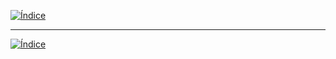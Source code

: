 [![Índice](https://img.shields.io/badge/_Volver_al_Índice--badge&logo=house&logoColor=white)](README.md)





























---

[![Índice](https://img.shields.io/badge/_Volver_al_Índice--badge&logo=house&logoColor=white)](README.md)